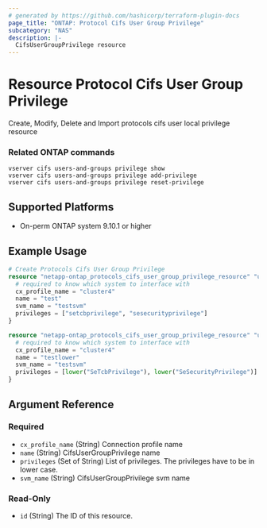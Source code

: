 ```yaml
---
# generated by https://github.com/hashicorp/terraform-plugin-docs
page_title: "ONTAP: Protocol Cifs User Group Privilege"
subcategory: "NAS"
description: |-
  CifsUserGroupPrivilege resource
---
```


# Resource Protocol Cifs User Group Privilege
Create, Modify, Delete and Import protocols cifs user local privilege resource

### Related ONTAP commands
```commandline
vserver cifs users-and-groups privilege show
vserver cifs users-and-groups privilege add-privilege
vserver cifs users-and-groups privilege reset-privilege
```

## Supported Platforms
* On-perm ONTAP system 9.10.1 or higher

## Example Usage
```terraform
# Create Protocols Cifs User Group Privilege
resource "netapp-ontap_protocols_cifs_user_group_privilege_resource" "user_group_privilege_exp1" {
  # required to know which system to interface with
  cx_profile_name = "cluster4"
  name = "test"
  svm_name = "testsvm"
  privileges = ["setcbprivilege", "sesecurityprivilege"]
}

resource "netapp-ontap_protocols_cifs_user_group_privilege_resource" "user_group_privilege_exp2" {
  # required to know which system to interface with
  cx_profile_name = "cluster4"
  name = "testlower"
  svm_name = "testsvm"
  privileges = [lower("SeTcbPrivilege"), lower("SeSecurityPrivilege")]
}
```
<!-- schema generated by tfplugindocs -->
## Argument Reference

### Required

- `cx_profile_name` (String) Connection profile name
- `name` (String) CifsUserGroupPrivilege name
- `privileges` (Set of String) List of privileges. The privileges have to be in lower case.
- `svm_name` (String) CifsUserGroupPrivilege svm name

### Read-Only

- `id` (String) The ID of this resource.


